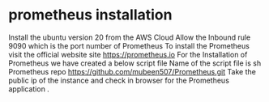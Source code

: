 # prometheus installation
Install the ubuntu version 20 from the AWS Cloud
Allow the Inbound rule 9090 which is the port number of Prometheus
To install the Prometheus visit the official website site https://prometheus.io
For the Installation of Prometheus we have created a below script file
Name of the script file is sh Prometheus repo
https://github.com/mubeen507/Prometheus.git
Take the public ip of the instance and check in browser for the Prometheus
application .
